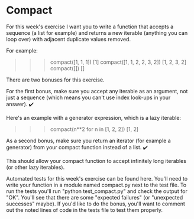# Compact

For this week's exercise I want you to write a function that accepts a sequence (a list for example) and returns a new iterable (anything you can loop over) with adjacent duplicate values removed.

For example:
>>> compact([1, 1, 1])
[1]
>>> compact([1, 1, 2, 2, 3, 2])
[1, 2, 3, 2]
>>> compact([])
[]

There are two bonuses for this exercise.

For the first bonus, make sure you accept any iterable as an argument, not just a sequence (which means you can't use index look-ups in your answer). ✔️

Here's an example with a generator expression, which is a lazy iterable:
>>> compact(n**2 for n in [1, 2, 2])
[1, 2]

As a second bonus, make sure you return an iterator (for example a generator) from your compact function instead of a list. ✔️

This should allow your compact function to accept infinitely long iterables (or other lazy iterables).

Automated tests for this week's exercise can be found here. You'll need to write your function in a module named compact.py next to the test file. To run the tests you'll run "python test_compact.py" and check the output for "OK". You'll see that there are some "expected failures" (or "unexpected successes" maybe). If you'd like to do the bonus, you'll want to comment out the noted lines of code in the tests file to test them properly.

